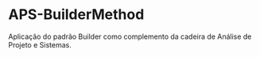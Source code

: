 # APS-BuilderMethod
Aplicação do padrão Builder como complemento da cadeira de Análise de Projeto e Sistemas. 
